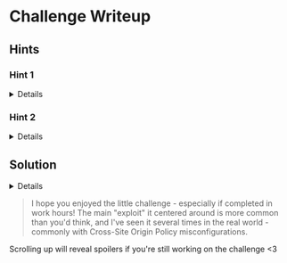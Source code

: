 # Challenge Writeup

## Hints

### Hint 1

<details> Why reinvent the wheel? Check if someone has cracked the MD5 hash before you... </details>

### Hint 2

<details> Think about how regex special characters are used. https://regex101.com/ is great to test ideas out. </details>

## Solution

<details> 
Google the MD5 hash stored in 'md5_admin_pwd' finds https://md5.gromweb.com/?md5=9cc2ae8a1ba7a93da39b46fc1019c481. 
This reveals the password is (including spaces):correct horse battery staple

Logging into the vault with this password reveals the dashboard with an onion domain lookup service.
However we need to bypass the '.onion' domain name in order to send a request to our own domain.
Regex treats the `.` character as any literal character, so we could set our domain as google.com/Aonion and it would still match.
Using http://requestrepo.com, we can enter our generated domain as 0gno3uxx.requestrepo.com/Aonion to receieve a GET request, leaking the IP address.
</details>

> I hope you enjoyed the little challenge - especially if completed in work hours!
> The main "exploit" it centered around is more common than you'd think, and I've seen it several times in the real world - commonly with Cross-Site Origin Policy misconfigurations. 











































































 Scrolling up will reveal spoilers if you're still working on the challenge <3
